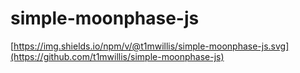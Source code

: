 # simple-moonphase-js

[https://img.shields.io/npm/v/@t1mwillis/simple-moonphase-js.svg](https://github.com/t1mwillis/simple-moonphase-js)